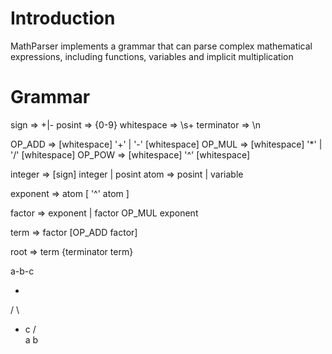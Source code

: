 # Introduction

MathParser implements a grammar that can parse complex mathematical
expressions, including functions, variables and implicit multiplication

# Grammar

sign            =>  +|-
posint          =>  {0-9}
whitespace      =>  \s+
terminator       =>  \n

OP_ADD          => [whitespace] '+' | '-' [whitespace]
OP_MUL          => [whitespace] '*' | '/' [whitespace]
OP_POW          => [whitespace] '^' [whitespace]


integer         =>  [sign] integer | posint
atom            =>  posint | variable

exponent        =>  atom [ '^' atom ]

factor          =>  exponent | factor OP_MUL exponent

term            => factor [OP_ADD factor]

root            => term {terminator term}



a-b-c

   -
  / \
  -  c
 / \
 a  b
